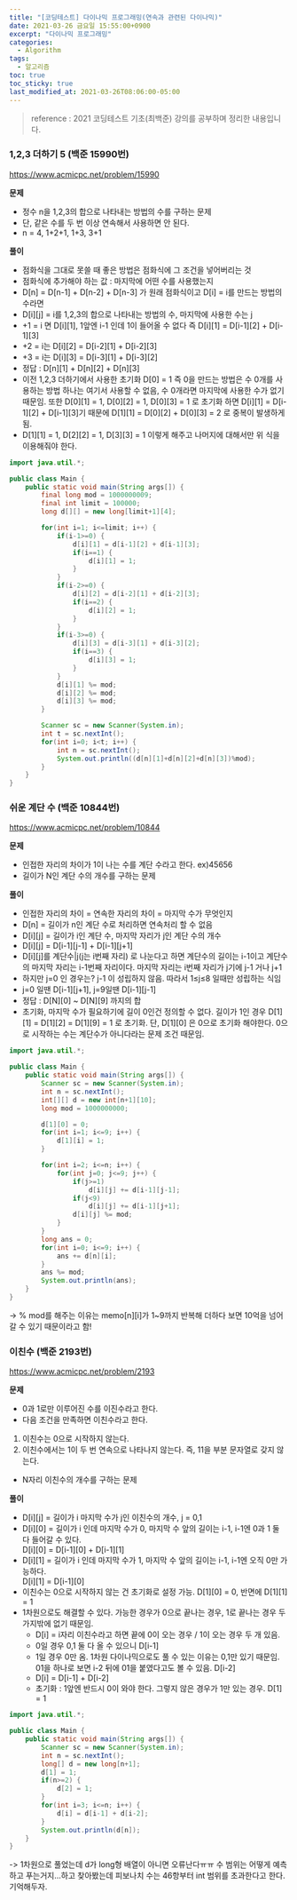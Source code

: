 ```yaml
---
title: "[코딩테스트] 다이나믹 프로그래밍(연속과 관련된 다이나믹)"
date: 2021-03-26 금요일 15:55:00+0900
excerpt: "다이나믹 프로그래밍"
categories:
  - Algorithm
tags:
  - 알고리즘
toc: true
toc_sticky: true
last_modified_at: 2021-03-26T08:06:00-05:00
---
```


> reference : 2021 코딩테스트 기초(최백준) 강의를 공부하며 정리한 내용입니다.

### 1,2,3 더하기 5 (백준 15990번)

https://www.acmicpc.net/problem/15990

**문제**

- 정수 n을 1,2,3의 합으로 나타내는 방법의 수를 구하는 문제
- 단, 같은 수를 두 번 이상 연속해서 사용하면 안 된다.
- n = 4, 1+2+1, 1+3, 3+1

**풀이**

- 점화식을 그대로 못쓸 때 좋은 방법은 점화식에 그 조건을 넣어버리는 것
- 점화식에 추가해야 하는 값 : 마지막에 어떤 수를 사용했는지
- D[n] = D[n-1] + D[n-2] + D[n-3] 가 원래 점화식이고 D[i] = i를 만드는 방법의 수라면
- D[i][j] = i를 1,2,3의 합으로 나타내는 방법의 수, 마지막에 사용한 수는 j
- +1 = i 면 D[i][1], 1앞엔 i-1 인데 1이 들어올 수 없다 즉 D[i][1] = D[i-1][2] + D[i-1][3]
- +2 = i는 D[i][2] = D[i-2][1] + D[i-2][3]
- +3 = i는 D[i][3] = D[i-3][1] + D[i-3][2]
- 정답 : D[n][1] + D[n][2] + D[n][3]
- 이전 1,2,3 더하기에서 사용한 초기화 D[0] = 1 즉 0을 만드는 방법은 수 0개를 사용하는 방법 하나는 여기서 사용할 수 없음, 수 0개라면 마지막에 사용한 수가 없기 때문임. 또한 D[0][1] = 1, D[0][2] = 1, D[0][3] = 1 로 초기화 하면 D[i][1] = D[i-1][2] + D[i-1][3]기 때문에 D[1][1] = D[0][2] + D[0][3] = 2 로 중복이 발생하게 됨.
- D[1][1] = 1, D[2][2] = 1, D[3][3] = 1 이렇게 해주고 나머지에 대해서만 위 식을 이용해줘야 한다.

```java
import java.util.*;

public class Main {
	public static void main(String args[]) {
		final long mod = 1000000009;
		final int limit = 100000;
		long d[][] = new long[limit+1][4];

		for(int i=1; i<=limit; i++) {
			if(i-1>=0) {
				d[i][1] = d[i-1][2] + d[i-1][3];
				if(i==1) {
					d[i][1] = 1;
				}
			}
			if(i-2>=0) {
				d[i][2] = d[i-2][1] + d[i-2][3];
				if(i==2) {
					d[i][2] = 1;
				}
			}
			if(i-3>=0) {
				d[i][3] = d[i-3][1] + d[i-3][2];
				if(i==3) {
					d[i][3] = 1;
				}
			}
			d[i][1] %= mod;
			d[i][2] %= mod;
			d[i][3] %= mod;
		}

		Scanner sc = new Scanner(System.in);
		int t = sc.nextInt();
		for(int i=0; i<t; i++) {
			int n = sc.nextInt();
			System.out.println((d[n][1]+d[n][2]+d[n][3])%mod);
		}
	}
}
```

### 쉬운 계단 수 (백준 10844번)

https://www.acmicpc.net/problem/10844

**문제**

- 인접한 자리의 차이가 1이 나는 수를 계단 수라고 한다. ex)45656
- 길이가 N인 계단 수의 개수를 구하는 문제

**풀이**

- 인접한 자리의 차이 = 연속한 자리의 차이 = 마지막 수가 무엇인지
- D[n] = 길이가 n인 계단 수로 처리하면 연속처리 할 수 없음
- D[i][j] = 길이가 i인 계단 수, 마지막 자리가 j인 계단 수의 개수
- D[i][j] = D[i-1][j-1] + D[i-1][j+1]
- D[i][j]를 계단수|j(j는 i번째 자리) 로 나눈다고 하면 계단수의 길이는 i-1이고 계단수의 마지막 자리는 i-1번째 자리이다. 마지막 자리는 i번째 자리가 j기에 j-1 거나 j+1
- 하지만 j=0 인 경우는? j-1 이 성립하지 않음. 따라서 1≤j≤8 일때만 성립하는 식임
- j=0 일땐 D[i-1][j+1], j=9일땐 D[i-1][j-1]
- 정답 : D[N][0] ~ D[N][9] 까지의 합
- 초기화, 마지막 수가 필요하기에 길이 0인건 정의할 수 없다. 길이가 1인 경우 D[1][1] = D[1][2] = D[1][9] = 1 로 초기화. 단, D[1][0] 은 0으로 초기화 해야한다. 0으로 시작하는 수는 계단수가 아니다라는 문제 조건 때문임.

```java
import java.util.*;

public class Main {
	public static void main(String args[]) {
		Scanner sc = new Scanner(System.in);
		int n = sc.nextInt();
		int[][] d = new int[n+1][10];
		long mod = 1000000000;

		d[1][0] = 0;
		for(int i=1; i<=9; i++) {
			d[1][i] = 1;
		}

		for(int i=2; i<=n; i++) {
			for(int j=0; j<=9; j++) {
				if(j>=1)
					d[i][j] += d[i-1][j-1];
				if(j<9)
					d[i][j] += d[i-1][j+1];
				d[i][j] %= mod;
			}
		}
		long ans = 0;
		for(int i=0; i<=9; i++) {
			ans += d[n][i];
		}
		ans %= mod;
		System.out.println(ans);
	}
}
```

-> % mod를 해주는 이유는 memo[n][i]가 1~9까지 반복해 더하다 보면 10억을 넘어갈 수 있기 때문이라고 함!

### 이친수 (백준 2193번)

https://www.acmicpc.net/problem/2193

**문제**

- 0과 1로만 이루어진 수를 이진수라고 한다.
- 다음 조건을 만족하면 이친수라고 한다.

1. 이친수는 0으로 시작하지 않는다.
2. 이친수에서는 1이 두 번 연속으로 나타나지 않는다. 즉, 11을 부분 문자열로 갖지 않는다.

- N자리 이친수의 개수를 구하는 문제

**풀이**

- D[i][j] = 길이가 i 마지막 수가 j인 이친수의 개수, j = 0,1
- D[i][0] = 길이가 i 인데 마지막 수가 0, 마지막 수 앞의 길이는 i-1, i-1엔 0과 1 둘 다 들어갈 수 있다.  
  D[i][0] = D[i-1][0] + D[i-1][1]
- D[i][1] = 길이가 i 인데 마지막 수가 1, 마지막 수 앞의 길이는 i-1, i-1엔 오직 0만 가능하다.  
  D[i][1] = D[i-1][0]
- 이친수는 0으로 시작하지 않는 건 초기화로 설정 가능. D[1][0] = 0, 반면에 D[1][1] = 1
- 1차원으로도 해결할 수 있다. 가능한 경우가 0으로 끝나는 경우, 1로 끝나는 경우 두가지밖에 없기 때문임.
  - D[i] = i자리 이친수라고 하면 끝에 0이 오는 경우 / 1이 오는 경우 두 개 있음.
  - 0일 경우 0,1 둘 다 올 수 있으니 D[i-1]
  - 1일 경우 0만 옴. 1차원 다이나믹으로도 풀 수 있는 이유는 0,1만 있기 때문임. 01을 하나로 보면 i-2 뒤에 01을 붙였다고도 볼 수 있음. D[i-2]
  - D[i] = D[i-1] + D[i-2]
  - 초기화 : 1앞엔 반드시 0이 와야 한다. 그렇지 않은 경우가 1만 있는 경우. D[1] = 1

```java
import java.util.*;

public class Main {
	public static void main(String args[]) {
		Scanner sc = new Scanner(System.in);
		int n = sc.nextInt();
		long[] d = new long[n+1];
		d[1] = 1;
		if(n>=2) {
			d[2] = 1;
		}
		for(int i=3; i<=n; i++) {
			d[i] = d[i-1] + d[i-2];
		}
		System.out.println(d[n]);
	}
}
```

-> 1차원으로 풀었는데 d가 long형 배열이 아니면 오류난다ㅠㅠ 수 범위는 어떻게 예측하고 푸는거지...하고 찾아봤는데 피보나치 수는 46항부터 int 범위를 초과한다고 한다. 기억해두자.
